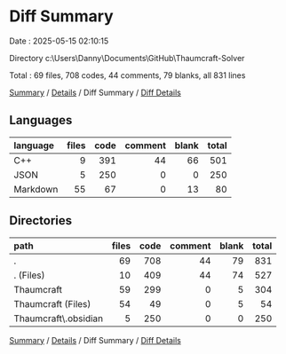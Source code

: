 # Diff Summary

Date : 2025-05-15 02:10:15

Directory c:\\Users\\Danny\\Documents\\GitHub\\Thaumcraft-Solver

Total : 69 files,  708 codes, 44 comments, 79 blanks, all 831 lines

[Summary](results.md) / [Details](details.md) / Diff Summary / [Diff Details](diff-details.md)

## Languages
| language | files | code | comment | blank | total |
| :--- | ---: | ---: | ---: | ---: | ---: |
| C++ | 9 | 391 | 44 | 66 | 501 |
| JSON | 5 | 250 | 0 | 0 | 250 |
| Markdown | 55 | 67 | 0 | 13 | 80 |

## Directories
| path | files | code | comment | blank | total |
| :--- | ---: | ---: | ---: | ---: | ---: |
| . | 69 | 708 | 44 | 79 | 831 |
| . (Files) | 10 | 409 | 44 | 74 | 527 |
| Thaumcraft | 59 | 299 | 0 | 5 | 304 |
| Thaumcraft (Files) | 54 | 49 | 0 | 5 | 54 |
| Thaumcraft\\.obsidian | 5 | 250 | 0 | 0 | 250 |

[Summary](results.md) / [Details](details.md) / Diff Summary / [Diff Details](diff-details.md)